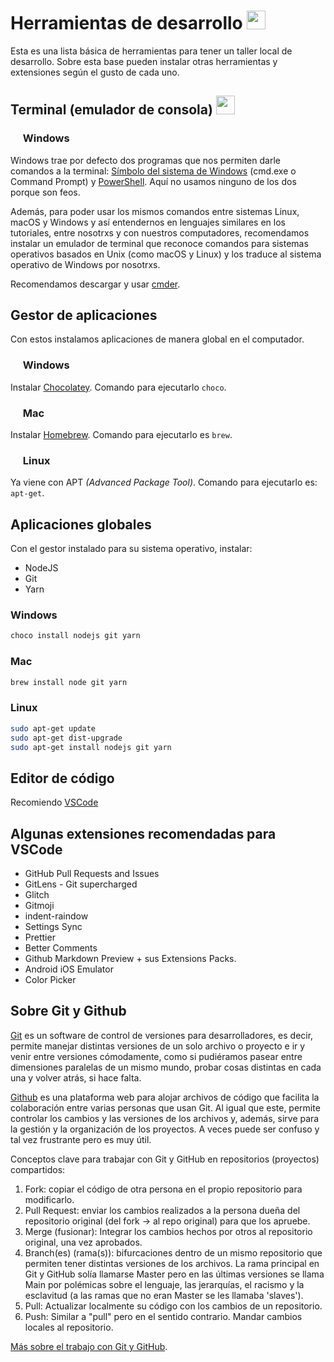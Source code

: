 # Herramientas de desarrollo <img  src="https://emojis.slackmojis.com/emojis/images/1660663279/60857/tim-the-tool-man-taylor.png?1660663279" width="30"/>

Esta es una lista básica de herramientas para tener un taller local de desarrollo. Sobre esta base pueden instalar otras herramientas y extensiones según el gusto de cada uno.

## Terminal (emulador de consola) <img  src="https://emojis.slackmojis.com/emojis/images/1646429960/55230/party-terminal.gif?1646429960" width="30"/>



###  <img  src="https://emojis.slackmojis.com/emojis/images/1643514177/1419/windows.gif?1643514177" width="16"/> Windows

Windows trae por defecto dos programas que nos permiten darle comandos a la terminal: [Símbolo del sistema de Windows](https://es.wikipedia.org/wiki/S%C3%ADmbolo_del_sistema_de_Windows) (cmd.exe o Command Prompt) y [PowerShell](https://es.wikipedia.org/wiki/PowerShell). Aquí no usamos ninguno de los dos porque son feos.

Además, para poder usar los mismos comandos entre sistemas Linux, macOS y Windows y así entendernos en lenguajes similares en los tutoriales, entre nosotrxs y con nuestros computadores, recomendamos instalar un emulador de terminal que reconoce comandos para sistemas operativos basados en Unix (como macOS y Linux) y los traduce al sistema operativo de Windows por nosotrxs. 

Recomendamos descargar y usar [cmder](https://cmder.app/).

## Gestor de aplicaciones

Con estos instalamos aplicaciones de manera global en el computador.

###  <img  src="https://emojis.slackmojis.com/emojis/images/1643514177/1419/windows.gif?1643514177" width="16"/> Windows

Instalar [Chocolatey](https://chocolatey.org/install). Comando para ejecutarlo `choco`.

### <img  src="https://emojis.slackmojis.com/emojis/images/1643514416/3931/macos.gif?1643514416" width="16"/> Mac

Instalar [Homebrew](https://brew.sh/). Comando para ejecutarlo es `brew`.

###  <img  src="https://emojis.slackmojis.com/emojis/images/1643514745/7530/hackerman.jpg?1643514745" width="16"/> Linux

Ya viene con APT _(Advanced Package Tool)_. Comando para ejecutarlo es: `apt-get`.

## Aplicaciones globales

Con el gestor instalado para su sistema operativo, instalar:

- NodeJS
- Git
- Yarn

### Windows

```bash
choco install nodejs git yarn
```

### Mac

```bash
brew install node git yarn
```

### Linux

```bash
sudo apt-get update
sudo apt-get dist-upgrade
sudo apt-get install nodejs git yarn
```

## Editor de código

Recomiendo [VSCode](https://code.visualstudio.com/)

## Algunas extensiones recomendadas para VSCode

- GitHub Pull Requests and Issues
- GitLens - Git supercharged
- Glitch
- Gitmoji
- indent-raindow
- Settings Sync
- Prettier
- Better Comments
- Github Markdown Preview + sus Extensions Packs.
- Android iOS Emulator
- Color Picker

## Sobre Git y Github

[Git](https://git-scm.com/) es un software de control de versiones para desarrolladores, es decir, permite manejar distintas versiones de un solo archivo o proyecto e ir y venir entre versiones cómodamente, como si pudiéramos pasear entre dimensiones paralelas de un mismo mundo, probar cosas distintas en cada una y volver atrás, si hace falta. 

[Github](https://github.com/) es una plataforma web para alojar archivos de código que facilita la colaboración entre varias personas que usan Git. Al igual que este, permite controlar los cambios y las versiones de los archivos y, además, sirve para la gestión y la organización de los proyectos. A veces puede ser confuso y tal vez frustrante pero es muy útil. 

Conceptos clave para trabajar con Git y GitHub en repositorios (proyectos) compartidos:

1. Fork: copiar el código de otra persona en el propio repositorio para modificarlo.
2. Pull Request: enviar los cambios realizados a la persona dueña del repositorio original (del fork -> al repo original) para que los apruebe. 
3. Merge (fusionar): Integrar los cambios hechos por otros al repositorio original, una vez aprobados.
4. Branch(es) (rama(s)): bifurcaciones dentro de un mismo repositorio que permiten tener distintas versiones de los archivos. La rama principal en Git y GitHub solía llamarse Master pero en las últimas versiones se llama Main por polémicas sobre el lenguaje, las jerarquías, el racismo y la esclavitud (a las ramas que no eran Master se les llamaba 'slaves'). 
5. Pull: Actualizar localmente su código con los cambios de un repositorio.
6. Push: Similar a "pull" pero en el sentido contrario. Mandar cambios locales al repositorio.

[Más sobre el trabajo con Git y GitHub](../git-github/guia-breve.md).
